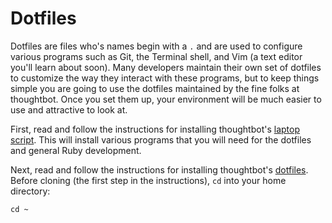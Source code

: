 # Dotfiles

Dotfiles are files who's names begin with a `.` and are used to configure
various programs such as Git, the Terminal shell, and Vim (a text editor you'll
learn about soon). Many developers maintain their own set of dotfiles to
customize the way they interact with these programs, but to keep things simple
you are going to use the dotfiles maintained by the fine folks at thoughtbot.
Once you set them up, your environment will be much easier to use and attractive
to look at.

First, read and follow the instructions for installing thoughtbot's [laptop
script](https://github.com/thoughtbot/laptop). This will install various
programs that you will need for the dotfiles and general Ruby development.

Next, read and follow the instructions for installing thoughtbot's
[dotfiles](https://github.com/thoughtbot/dotfiles). Before cloning (the first
step in the instructions), `cd` into your home directory:

    cd ~
